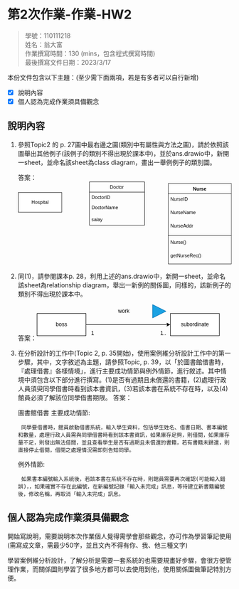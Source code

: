 # 第2次作業-作業-HW2
>
>學號：110111218
><br />
>姓名：翁大富
><br />
>作業撰寫時間：130 (mins，包含程式撰寫時間)
><br />
>最後撰寫文件日期：2023/3/17
>

本份文件包含以下主題：(至少需下面兩項，若是有多者可以自行新增)
- [x] 說明內容
- [x] 個人認為完成作業須具備觀念

## 說明內容

1. 參照Topic2 的 p. 27圖中最右邊之圖(類別中有屬性與方法之圖)，請於依照該圖舉出其他例子(該例子的類別不得出現於課本中)，並於ans.drawio中，新開一sheet，並命名該sheet為class diagram，畫出一舉例例子的類別圖。

    答案：<svg xmlns="http://www.w3.org/2000/svg" xmlns:xlink="http://www.w3.org/1999/xlink" version="1.1" width="541px" viewBox="-0.5 -0.5 541 212" content="&lt;mxfile&gt;&lt;diagram id=&quot;nVhawpruiTTqnRu64rEk&quot; name=&quot;第1頁&quot;&gt;&lt;mxGraphModel dx=&quot;785&quot; dy=&quot;568&quot; grid=&quot;1&quot; gridSize=&quot;10&quot; guides=&quot;1&quot; tooltips=&quot;1&quot; connect=&quot;1&quot; arrows=&quot;1&quot; fold=&quot;1&quot; page=&quot;1&quot; pageScale=&quot;1&quot; pageWidth=&quot;827&quot; pageHeight=&quot;1169&quot; math=&quot;0&quot; shadow=&quot;0&quot;&gt;&lt;root&gt;&lt;mxCell id=&quot;0&quot;/&gt;&lt;mxCell id=&quot;1&quot; parent=&quot;0&quot;/&gt;&lt;mxCell id=&quot;6&quot; value=&quot;Hospital&quot; style=&quot;html=1;&quot; vertex=&quot;1&quot; parent=&quot;1&quot;&gt;&lt;mxGeometry x=&quot;70&quot; y=&quot;217&quot; width=&quot;110&quot; height=&quot;50&quot; as=&quot;geometry&quot;/&gt;&lt;/mxCell&gt;&lt;mxCell id=&quot;7&quot; value=&quot;Nurse&quot; style=&quot;swimlane;fontStyle=1;align=center;verticalAlign=top;childLayout=stackLayout;horizontal=1;startSize=26;horizontalStack=0;resizeParent=1;resizeParentMax=0;resizeLast=0;collapsible=1;marginBottom=0;&quot; vertex=&quot;1&quot; parent=&quot;1&quot;&gt;&lt;mxGeometry x=&quot;450&quot; y=&quot;194&quot; width=&quot;160&quot; height=&quot;204&quot; as=&quot;geometry&quot;/&gt;&lt;/mxCell&gt;&lt;mxCell id=&quot;8&quot; value=&quot;NurseID&quot; style=&quot;text;strokeColor=none;fillColor=none;align=left;verticalAlign=top;spacingLeft=4;spacingRight=4;overflow=hidden;rotatable=0;points=[[0,0.5],[1,0.5]];portConstraint=eastwest;&quot; vertex=&quot;1&quot; parent=&quot;7&quot;&gt;&lt;mxGeometry y=&quot;26&quot; width=&quot;160&quot; height=&quot;34&quot; as=&quot;geometry&quot;/&gt;&lt;/mxCell&gt;&lt;mxCell id=&quot;18&quot; value=&quot;NurseName&quot; style=&quot;text;strokeColor=none;fillColor=none;align=left;verticalAlign=top;spacingLeft=4;spacingRight=4;overflow=hidden;rotatable=0;points=[[0,0.5],[1,0.5]];portConstraint=eastwest;&quot; vertex=&quot;1&quot; parent=&quot;7&quot;&gt;&lt;mxGeometry y=&quot;60&quot; width=&quot;160&quot; height=&quot;34&quot; as=&quot;geometry&quot;/&gt;&lt;/mxCell&gt;&lt;mxCell id=&quot;19&quot; value=&quot;NurseAddr&quot; style=&quot;text;strokeColor=none;fillColor=none;align=left;verticalAlign=top;spacingLeft=4;spacingRight=4;overflow=hidden;rotatable=0;points=[[0,0.5],[1,0.5]];portConstraint=eastwest;&quot; vertex=&quot;1&quot; parent=&quot;7&quot;&gt;&lt;mxGeometry y=&quot;94&quot; width=&quot;160&quot; height=&quot;34&quot; as=&quot;geometry&quot;/&gt;&lt;/mxCell&gt;&lt;mxCell id=&quot;9&quot; value=&quot;&quot; style=&quot;line;strokeWidth=1;fillColor=none;align=left;verticalAlign=middle;spacingTop=-1;spacingLeft=3;spacingRight=3;rotatable=0;labelPosition=right;points=[];portConstraint=eastwest;strokeColor=inherit;&quot; vertex=&quot;1&quot; parent=&quot;7&quot;&gt;&lt;mxGeometry y=&quot;128&quot; width=&quot;160&quot; height=&quot;8&quot; as=&quot;geometry&quot;/&gt;&lt;/mxCell&gt;&lt;mxCell id=&quot;10&quot; value=&quot;Nurse()&quot; style=&quot;text;strokeColor=none;fillColor=none;align=left;verticalAlign=top;spacingLeft=4;spacingRight=4;overflow=hidden;rotatable=0;points=[[0,0.5],[1,0.5]];portConstraint=eastwest;&quot; vertex=&quot;1&quot; parent=&quot;7&quot;&gt;&lt;mxGeometry y=&quot;136&quot; width=&quot;160&quot; height=&quot;34&quot; as=&quot;geometry&quot;/&gt;&lt;/mxCell&gt;&lt;mxCell id=&quot;20&quot; value=&quot;getNurseRec()&quot; style=&quot;text;strokeColor=none;fillColor=none;align=left;verticalAlign=top;spacingLeft=4;spacingRight=4;overflow=hidden;rotatable=0;points=[[0,0.5],[1,0.5]];portConstraint=eastwest;&quot; vertex=&quot;1&quot; parent=&quot;7&quot;&gt;&lt;mxGeometry y=&quot;170&quot; width=&quot;160&quot; height=&quot;34&quot; as=&quot;geometry&quot;/&gt;&lt;/mxCell&gt;&lt;mxCell id=&quot;11&quot; value=&quot;Doctor&quot; style=&quot;swimlane;fontStyle=0;childLayout=stackLayout;horizontal=1;startSize=26;fillColor=none;horizontalStack=0;resizeParent=1;resizeParentMax=0;resizeLast=0;collapsible=1;marginBottom=0;&quot; vertex=&quot;1&quot; parent=&quot;1&quot;&gt;&lt;mxGeometry x=&quot;250&quot; y=&quot;190&quot; width=&quot;140&quot; height=&quot;110&quot; as=&quot;geometry&quot;/&gt;&lt;/mxCell&gt;&lt;mxCell id=&quot;12&quot; value=&quot;DoctorID&quot; style=&quot;text;strokeColor=none;fillColor=none;align=left;verticalAlign=top;spacingLeft=4;spacingRight=4;overflow=hidden;rotatable=0;points=[[0,0.5],[1,0.5]];portConstraint=eastwest;&quot; vertex=&quot;1&quot; parent=&quot;11&quot;&gt;&lt;mxGeometry y=&quot;26&quot; width=&quot;140&quot; height=&quot;26&quot; as=&quot;geometry&quot;/&gt;&lt;/mxCell&gt;&lt;mxCell id=&quot;13&quot; value=&quot;DoctorName&quot; style=&quot;text;strokeColor=none;fillColor=none;align=left;verticalAlign=top;spacingLeft=4;spacingRight=4;overflow=hidden;rotatable=0;points=[[0,0.5],[1,0.5]];portConstraint=eastwest;&quot; vertex=&quot;1&quot; parent=&quot;11&quot;&gt;&lt;mxGeometry y=&quot;52&quot; width=&quot;140&quot; height=&quot;58&quot; as=&quot;geometry&quot;/&gt;&lt;/mxCell&gt;&lt;mxCell id=&quot;17&quot; value=&quot;salay&quot; style=&quot;text;strokeColor=none;fillColor=none;align=left;verticalAlign=top;spacingLeft=4;spacingRight=4;overflow=hidden;rotatable=0;points=[[0,0.5],[1,0.5]];portConstraint=eastwest;&quot; vertex=&quot;1&quot; parent=&quot;1&quot;&gt;&lt;mxGeometry x=&quot;250&quot; y=&quot;272&quot; width=&quot;140&quot; height=&quot;30&quot; as=&quot;geometry&quot;/&gt;&lt;/mxCell&gt;&lt;/root&gt;&lt;/mxGraphModel&gt;&lt;/diagram&gt;&lt;/mxfile&gt;" onclick="(function(svg){var src=window.event.target||window.event.srcElement;while (src!=null&amp;&amp;src.nodeName.toLowerCase()!='a'){src=src.parentNode;}if(src==null){if(svg.wnd!=null&amp;&amp;!svg.wnd.closed){svg.wnd.focus();}else{var r=function(evt){if(evt.data=='ready'&amp;&amp;evt.source==svg.wnd){svg.wnd.postMessage(decodeURIComponent(svg.getAttribute('content')),'*');window.removeEventListener('message',r);}};window.addEventListener('message',r);svg.wnd=window.open('https://viewer.diagrams.net/?client=1&amp;page=0&amp;edit=_blank');}}})(this);" style="cursor:pointer;max-width:100%;max-height:212px;"><defs><clipPath id="mx-clip-384-35-152-34-0"><rect x="384" y="35" width="152" height="34"/></clipPath><clipPath id="mx-clip-384-69-152-34-0"><rect x="384" y="69" width="152" height="34"/></clipPath><clipPath id="mx-clip-384-103-152-34-0"><rect x="384" y="103" width="152" height="34"/></clipPath><clipPath id="mx-clip-384-145-152-34-0"><rect x="384" y="145" width="152" height="34"/></clipPath><clipPath id="mx-clip-384-179-152-34-0"><rect x="384" y="179" width="152" height="34"/></clipPath><clipPath id="mx-clip-184-31-132-26-0"><rect x="184" y="31" width="132" height="26"/></clipPath><clipPath id="mx-clip-184-57-132-58-0"><rect x="184" y="57" width="132" height="58"/></clipPath><clipPath id="mx-clip-184-87-132-30-0"><rect x="184" y="87" width="132" height="30"/></clipPath></defs><g><rect x="0" y="27" width="110" height="50" fill="rgb(255, 255, 255)" stroke="rgb(0, 0, 0)" pointer-events="all"/><g transform="translate(-0.5 -0.5)"><switch><foreignObject pointer-events="none" width="100%" height="100%" requiredFeatures="http://www.w3.org/TR/SVG11/feature#Extensibility" style="overflow: visible; text-align: left;"><div xmlns="http://www.w3.org/1999/xhtml" style="display: flex; align-items: unsafe center; justify-content: unsafe center; width: 1px; height: 1px; padding-top: 52px; margin-left: 55px;"><div data-drawio-colors="color: rgb(0, 0, 0); " style="box-sizing: border-box; font-size: 0px; text-align: center;"><div style="display: inline-block; font-size: 12px; font-family: Helvetica; color: rgb(0, 0, 0); line-height: 1.2; pointer-events: all; white-space: nowrap;">Hospital</div></div></div></foreignObject><text x="55" y="56" fill="rgb(0, 0, 0)" font-family="Helvetica" font-size="12px" text-anchor="middle">Hospital</text></switch></g><path d="M 380 30 L 380 4 L 540 4 L 540 30" fill="rgb(255, 255, 255)" stroke="rgb(0, 0, 0)" stroke-miterlimit="10" pointer-events="all"/><path d="M 380 30 L 380 208 L 540 208 L 540 30" fill="none" stroke="rgb(0, 0, 0)" stroke-miterlimit="10" pointer-events="none"/><path d="M 380 30 L 540 30" fill="none" stroke="rgb(0, 0, 0)" stroke-miterlimit="10" pointer-events="none"/><g fill="rgb(0, 0, 0)" font-family="Helvetica" font-weight="bold" pointer-events="none" text-anchor="middle" font-size="12px"><text x="459.5" y="21.5">Nurse</text></g><g fill="rgb(0, 0, 0)" font-family="Helvetica" pointer-events="none" clip-path="url(#mx-clip-384-35-152-34-0)" font-size="12px"><text x="385.5" y="47.5">NurseID</text></g><g fill="rgb(0, 0, 0)" font-family="Helvetica" pointer-events="none" clip-path="url(#mx-clip-384-69-152-34-0)" font-size="12px"><text x="385.5" y="81.5">NurseName</text></g><g fill="rgb(0, 0, 0)" font-family="Helvetica" pointer-events="none" clip-path="url(#mx-clip-384-103-152-34-0)" font-size="12px"><text x="385.5" y="115.5">NurseAddr</text></g><path d="M 380 136 L 540 136" fill="none" stroke="rgb(0, 0, 0)" stroke-miterlimit="10" pointer-events="none"/><g fill="rgb(0, 0, 0)" font-family="Helvetica" pointer-events="none" clip-path="url(#mx-clip-384-145-152-34-0)" font-size="12px"><text x="385.5" y="157.5">Nurse()</text></g><g fill="rgb(0, 0, 0)" font-family="Helvetica" pointer-events="none" clip-path="url(#mx-clip-384-179-152-34-0)" font-size="12px"><text x="385.5" y="191.5">getNurseRec()</text></g><path d="M 180 26 L 180 0 L 320 0 L 320 26" fill="none" stroke="rgb(0, 0, 0)" stroke-miterlimit="10" pointer-events="none"/><path d="M 180 26 L 180 110 L 320 110 L 320 26" fill="none" stroke="rgb(0, 0, 0)" stroke-miterlimit="10" pointer-events="none"/><path d="M 180 26 L 320 26" fill="none" stroke="rgb(0, 0, 0)" stroke-miterlimit="10" pointer-events="none"/><g fill="rgb(0, 0, 0)" font-family="Helvetica" pointer-events="none" text-anchor="middle" font-size="12px"><text x="249.5" y="17.5">Doctor</text></g><g fill="rgb(0, 0, 0)" font-family="Helvetica" pointer-events="none" clip-path="url(#mx-clip-184-31-132-26-0)" font-size="12px"><text x="185.5" y="43.5">DoctorID</text></g><g fill="rgb(0, 0, 0)" font-family="Helvetica" pointer-events="none" clip-path="url(#mx-clip-184-57-132-58-0)" font-size="12px"><text x="185.5" y="69.5">DoctorName</text></g><g fill="rgb(0, 0, 0)" font-family="Helvetica" pointer-events="none" clip-path="url(#mx-clip-184-87-132-30-0)" font-size="12px"><text x="185.5" y="99.5">salay</text></g></g><switch><g requiredFeatures="http://www.w3.org/TR/SVG11/feature#Extensibility"/><a transform="translate(0,-5)" xlink:href="https://www.diagrams.net/doc/faq/svg-export-text-problems" target="_blank"><text text-anchor="middle" font-size="10px" x="50%" y="100%">Text is not SVG - cannot display</text></a></switch></svg>

2. 同(1)，請參閱課本p. 28，利用上述的ans.drawio中，新開一sheet，並命名該sheet為relationship diagram，舉出一新例的關係圖，同樣的，該新例子的類別不得出現於課本中。

    答案：<svg xmlns="http://www.w3.org/2000/svg" xmlns:xlink="http://www.w3.org/1999/xlink" version="1.1" width="411px" viewBox="-0.5 -0.5 411 81" content="&lt;mxfile&gt;&lt;diagram id=&quot;5MWkI2qM6--w77TpJ5rL&quot; name=&quot;第1頁&quot;&gt;&lt;mxGraphModel dx=&quot;785&quot; dy=&quot;568&quot; grid=&quot;1&quot; gridSize=&quot;10&quot; guides=&quot;1&quot; tooltips=&quot;1&quot; connect=&quot;1&quot; arrows=&quot;1&quot; fold=&quot;1&quot; page=&quot;1&quot; pageScale=&quot;1&quot; pageWidth=&quot;827&quot; pageHeight=&quot;1169&quot; math=&quot;0&quot; shadow=&quot;0&quot;&gt;&lt;root&gt;&lt;mxCell id=&quot;0&quot;/&gt;&lt;mxCell id=&quot;1&quot; parent=&quot;0&quot;/&gt;&lt;mxCell id=&quot;4&quot; style=&quot;edgeStyle=none;html=1;exitX=1;exitY=0.5;exitDx=0;exitDy=0;entryX=0;entryY=0.5;entryDx=0;entryDy=0;&quot; edge=&quot;1&quot; parent=&quot;1&quot; source=&quot;2&quot; target=&quot;3&quot;&gt;&lt;mxGeometry relative=&quot;1&quot; as=&quot;geometry&quot;/&gt;&lt;/mxCell&gt;&lt;mxCell id=&quot;2&quot; value=&quot;boss&quot; style=&quot;html=1;&quot; vertex=&quot;1&quot; parent=&quot;1&quot;&gt;&lt;mxGeometry x=&quot;150&quot; y=&quot;300&quot; width=&quot;110&quot; height=&quot;50&quot; as=&quot;geometry&quot;/&gt;&lt;/mxCell&gt;&lt;mxCell id=&quot;3&quot; value=&quot;subordinate&quot; style=&quot;html=1;&quot; vertex=&quot;1&quot; parent=&quot;1&quot;&gt;&lt;mxGeometry x=&quot;450&quot; y=&quot;300&quot; width=&quot;110&quot; height=&quot;50&quot; as=&quot;geometry&quot;/&gt;&lt;/mxCell&gt;&lt;mxCell id=&quot;5&quot; value=&quot;&quot; style=&quot;triangle;whiteSpace=wrap;html=1;fillColor=#1ba1e2;fontColor=#ffffff;strokeColor=#006EAF;&quot; vertex=&quot;1&quot; parent=&quot;1&quot;&gt;&lt;mxGeometry x=&quot;410&quot; y=&quot;280&quot; width=&quot;30&quot; height=&quot;30&quot; as=&quot;geometry&quot;/&gt;&lt;/mxCell&gt;&lt;mxCell id=&quot;6&quot; value=&quot;work&quot; style=&quot;text;html=1;align=center;verticalAlign=middle;resizable=0;points=[];autosize=1;strokeColor=none;fillColor=none;&quot; vertex=&quot;1&quot; parent=&quot;1&quot;&gt;&lt;mxGeometry x=&quot;320&quot; y=&quot;280&quot; width=&quot;50&quot; height=&quot;30&quot; as=&quot;geometry&quot;/&gt;&lt;/mxCell&gt;&lt;mxCell id=&quot;7&quot; value=&quot;1&quot; style=&quot;text;html=1;align=center;verticalAlign=middle;resizable=0;points=[];autosize=1;strokeColor=none;fillColor=none;&quot; vertex=&quot;1&quot; parent=&quot;1&quot;&gt;&lt;mxGeometry x=&quot;260&quot; y=&quot;330&quot; width=&quot;30&quot; height=&quot;30&quot; as=&quot;geometry&quot;/&gt;&lt;/mxCell&gt;&lt;mxCell id=&quot;8&quot; value=&quot;1..*&quot; style=&quot;text;html=1;align=center;verticalAlign=middle;resizable=0;points=[];autosize=1;strokeColor=none;fillColor=none;&quot; vertex=&quot;1&quot; parent=&quot;1&quot;&gt;&lt;mxGeometry x=&quot;414&quot; y=&quot;330&quot; width=&quot;40&quot; height=&quot;30&quot; as=&quot;geometry&quot;/&gt;&lt;/mxCell&gt;&lt;/root&gt;&lt;/mxGraphModel&gt;&lt;/diagram&gt;&lt;/mxfile&gt;" onclick="(function(svg){var src=window.event.target||window.event.srcElement;while (src!=null&amp;&amp;src.nodeName.toLowerCase()!='a'){src=src.parentNode;}if(src==null){if(svg.wnd!=null&amp;&amp;!svg.wnd.closed){svg.wnd.focus();}else{var r=function(evt){if(evt.data=='ready'&amp;&amp;evt.source==svg.wnd){svg.wnd.postMessage(decodeURIComponent(svg.getAttribute('content')),'*');window.removeEventListener('message',r);}};window.addEventListener('message',r);svg.wnd=window.open('https://viewer.diagrams.net/?client=1&amp;page=0&amp;edit=_blank');}}})(this);" style="cursor:pointer;max-width:100%;max-height:81px;"><defs/><g><path d="M 110 45 L 293.63 45" fill="none" stroke="rgb(0, 0, 0)" stroke-miterlimit="10" pointer-events="stroke"/><path d="M 298.88 45 L 291.88 48.5 L 293.63 45 L 291.88 41.5 Z" fill="rgb(0, 0, 0)" stroke="rgb(0, 0, 0)" stroke-miterlimit="10" pointer-events="all"/><rect x="0" y="20" width="110" height="50" fill="rgb(255, 255, 255)" stroke="rgb(0, 0, 0)" pointer-events="all"/><g transform="translate(-0.5 -0.5)"><switch><foreignObject pointer-events="none" width="100%" height="100%" requiredFeatures="http://www.w3.org/TR/SVG11/feature#Extensibility" style="overflow: visible; text-align: left;"><div xmlns="http://www.w3.org/1999/xhtml" style="display: flex; align-items: unsafe center; justify-content: unsafe center; width: 1px; height: 1px; padding-top: 45px; margin-left: 55px;"><div data-drawio-colors="color: rgb(0, 0, 0); " style="box-sizing: border-box; font-size: 0px; text-align: center;"><div style="display: inline-block; font-size: 12px; font-family: Helvetica; color: rgb(0, 0, 0); line-height: 1.2; pointer-events: all; white-space: nowrap;">boss</div></div></div></foreignObject><text x="55" y="49" fill="rgb(0, 0, 0)" font-family="Helvetica" font-size="12px" text-anchor="middle">boss</text></switch></g><rect x="300" y="20" width="110" height="50" fill="rgb(255, 255, 255)" stroke="rgb(0, 0, 0)" pointer-events="all"/><g transform="translate(-0.5 -0.5)"><switch><foreignObject pointer-events="none" width="100%" height="100%" requiredFeatures="http://www.w3.org/TR/SVG11/feature#Extensibility" style="overflow: visible; text-align: left;"><div xmlns="http://www.w3.org/1999/xhtml" style="display: flex; align-items: unsafe center; justify-content: unsafe center; width: 1px; height: 1px; padding-top: 45px; margin-left: 355px;"><div data-drawio-colors="color: rgb(0, 0, 0); " style="box-sizing: border-box; font-size: 0px; text-align: center;"><div style="display: inline-block; font-size: 12px; font-family: Helvetica; color: rgb(0, 0, 0); line-height: 1.2; pointer-events: all; white-space: nowrap;">subordinate</div></div></div></foreignObject><text x="355" y="49" fill="rgb(0, 0, 0)" font-family="Helvetica" font-size="12px" text-anchor="middle">subordinate</text></switch></g><path d="M 260 0 L 290 15 L 260 30 Z" fill="#1ba1e2" stroke="#006eaf" stroke-miterlimit="10" pointer-events="all"/><rect x="170" y="0" width="50" height="30" fill="none" stroke="none" pointer-events="all"/><g transform="translate(-0.5 -0.5)"><switch><foreignObject pointer-events="none" width="100%" height="100%" requiredFeatures="http://www.w3.org/TR/SVG11/feature#Extensibility" style="overflow: visible; text-align: left;"><div xmlns="http://www.w3.org/1999/xhtml" style="display: flex; align-items: unsafe center; justify-content: unsafe center; width: 1px; height: 1px; padding-top: 15px; margin-left: 195px;"><div data-drawio-colors="color: rgb(0, 0, 0); " style="box-sizing: border-box; font-size: 0px; text-align: center;"><div style="display: inline-block; font-size: 12px; font-family: Helvetica; color: rgb(0, 0, 0); line-height: 1.2; pointer-events: all; white-space: nowrap;">work</div></div></div></foreignObject><text x="195" y="19" fill="rgb(0, 0, 0)" font-family="Helvetica" font-size="12px" text-anchor="middle">work</text></switch></g><rect x="110" y="50" width="30" height="30" fill="none" stroke="none" pointer-events="all"/><g transform="translate(-0.5 -0.5)"><switch><foreignObject pointer-events="none" width="100%" height="100%" requiredFeatures="http://www.w3.org/TR/SVG11/feature#Extensibility" style="overflow: visible; text-align: left;"><div xmlns="http://www.w3.org/1999/xhtml" style="display: flex; align-items: unsafe center; justify-content: unsafe center; width: 1px; height: 1px; padding-top: 65px; margin-left: 125px;"><div data-drawio-colors="color: rgb(0, 0, 0); " style="box-sizing: border-box; font-size: 0px; text-align: center;"><div style="display: inline-block; font-size: 12px; font-family: Helvetica; color: rgb(0, 0, 0); line-height: 1.2; pointer-events: all; white-space: nowrap;">1</div></div></div></foreignObject><text x="125" y="69" fill="rgb(0, 0, 0)" font-family="Helvetica" font-size="12px" text-anchor="middle">1</text></switch></g><rect x="264" y="50" width="40" height="30" fill="none" stroke="none" pointer-events="all"/><g transform="translate(-0.5 -0.5)"><switch><foreignObject pointer-events="none" width="100%" height="100%" requiredFeatures="http://www.w3.org/TR/SVG11/feature#Extensibility" style="overflow: visible; text-align: left;"><div xmlns="http://www.w3.org/1999/xhtml" style="display: flex; align-items: unsafe center; justify-content: unsafe center; width: 1px; height: 1px; padding-top: 65px; margin-left: 284px;"><div data-drawio-colors="color: rgb(0, 0, 0); " style="box-sizing: border-box; font-size: 0px; text-align: center;"><div style="display: inline-block; font-size: 12px; font-family: Helvetica; color: rgb(0, 0, 0); line-height: 1.2; pointer-events: all; white-space: nowrap;">1..*</div></div></div></foreignObject><text x="284" y="69" fill="rgb(0, 0, 0)" font-family="Helvetica" font-size="12px" text-anchor="middle">1..*</text></switch></g></g><switch><g requiredFeatures="http://www.w3.org/TR/SVG11/feature#Extensibility"/><a transform="translate(0,-5)" xlink:href="https://www.diagrams.net/doc/faq/svg-export-text-problems" target="_blank"><text text-anchor="middle" font-size="10px" x="50%" y="100%">Text is not SVG - cannot display</text></a></switch></svg>

3. 在分析設計的工作中(Topic 2, p. 35開始)，使用案例維分析設計工作中的第一步驟，其中，文字敘述為主題，請參照Topic, p. 39，以「於圖書館借書時，『處理借書』各樣情境」，進行主要成功情節與例外情節，進行敘述。其中情境中須包含以下部分進行撰寫。(1)是否有過期且未償還的書籍，(2)處理行政人員須臾同學借書時看到該本書資訊，(3)若該本書在系統不存在時，以及(4)館員必須了解該位同學借書期限。
    答案：

    圖書館借書
    主要成功情節:

        同學要借書時，館員啟動借書系統，輸入學生資料，包括學生姓名、借書日期、書本編號和數量，處理行政人員需與同學借書時看到該本書資訊，如果庫存足夠，則借閱，如果庫存量不足，則發出無法借閱，並且查看學生是否有過期且未償還的書籍，若有書籍未歸還，則直接停止借閱，借閱之處理情況需即刻告知同學。
    例外情節:

        如果書本編號輸入系統後，若該本書在系統不存在時，則館員需要再次確認(可能輸入錯誤)，，如果確實不存在此編號，在新編號記錄「輸入未完成」訊息，等待建立新書籍編號後，修改名稱，再取消「輸入未完成」訊息。


## 個人認為完成作業須具備觀念

開始寫說明，需要說明本次作業個人覺得需學會那些觀念，亦可作為學習筆記使用 (需寫成文章，需最少50字，並且文內不得有你、我、他三種文字)

學習案例維分析設計，了解分析是需要一套系統的也需要規畫好步驟，會很方便管理作業，而關係圖則學習了很多地方都可以去使用到他，使用關係圖做筆記特別方便。